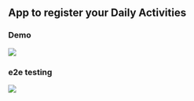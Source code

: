 ## App to register your Daily Activities

### Demo

![](https://i.postimg.cc/50yPkZD7/daily-Habits.gif)

### e2e testing

![](https://i.postimg.cc/cJPShMbn/e2e-testing.gif)
